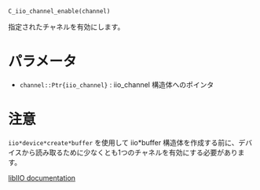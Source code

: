 ```
C_iio_channel_enable(channel)
```

指定されたチャネルを有効にします。

# パラメータ

  * `channel::Ptr{iio_channel}` : iio_channel 構造体へのポインタ

# 注意

`iio*device*create*buffer` を使用して iio*buffer 構造体を作成する前に、デバイスから読み取るために少なくとも1つのチャネルを有効にする必要があります。

[libIIO documentation](https://analogdevicesinc.github.io/libiio/master/libiio/group__Channel.html#ga2b787983683d37966b5e1e5c6c121d6a)
